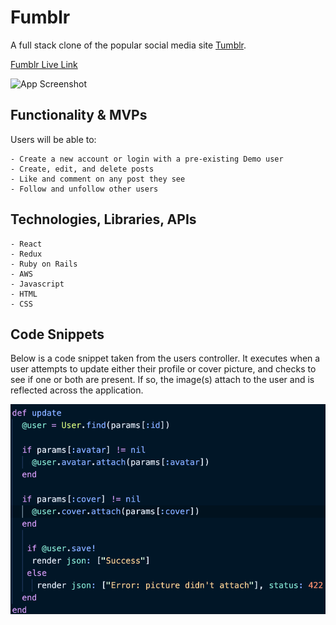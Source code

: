 # Fumblr

A full stack clone of the popular social media site [Tumblr](https://www.tumblr.com/explore/trending?source=homepage_explore).

[Fumblr Live Link](https://fumblr11.herokuapp.com/#/explore)

![App Screenshot](./app/assets/images/app_screenshot.png)

## Functionality & MVPs

Users will be able to:

    - Create a new account or login with a pre-existing Demo user
    - Create, edit, and delete posts
    - Like and comment on any post they see
    - Follow and unfollow other users

## Technologies, Libraries, APIs

    - React
    - Redux
    - Ruby on Rails
    - AWS 
    - Javascript
    - HTML
    - CSS

## Code Snippets

Below is a code snippet taken from the users controller. It executes when a user attempts to update either their profile or cover picture, and checks to see if one or both are present. If so, the image(s) attach to the user and is reflected across the application.

![Code Snippet](./app/assets/images/code_snippet.png)